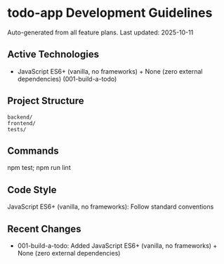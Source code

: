 ﻿# todo-app Development Guidelines

Auto-generated from all feature plans. Last updated: 2025-10-11

## Active Technologies
- JavaScript ES6+ (vanilla, no frameworks) + None (zero external dependencies) (001-build-a-todo)

## Project Structure
```
backend/
frontend/
tests/
```

## Commands
npm test; npm run lint

## Code Style
JavaScript ES6+ (vanilla, no frameworks): Follow standard conventions

## Recent Changes
- 001-build-a-todo: Added JavaScript ES6+ (vanilla, no frameworks) + None (zero external dependencies)

<!-- MANUAL ADDITIONS START -->
<!-- MANUAL ADDITIONS END -->